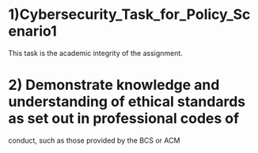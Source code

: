 # 1)Cybersecurity_Task_for_Policy_Scenario1
This task is the academic integrity of the assignment.
# 2) Demonstrate knowledge and understanding of ethical standards as set out in professional codes of   
  conduct, such as those provided by the BCS or ACM
